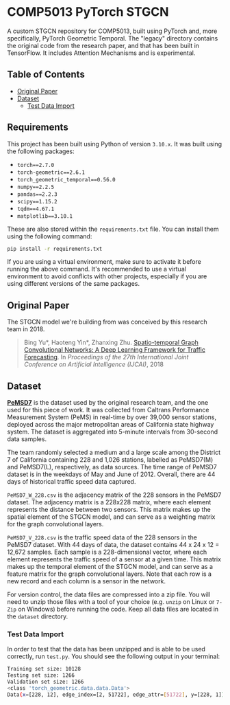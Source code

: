 # COMP5013 PyTorch STGCN

A custom STGCN repository for COMP5013, built using PyTorch and, more specifically, PyTorch Geometric Temporal. The "legacy" directory contains the original code from the research paper, and that has been built in TensorFlow. It includes Attention Mechanisms and is experimental.

## Table of Contents

- [Original Paper](#original-paper)
- [Dataset](#dataset)
  - [Test Data Import](#test-data-import)

## Requirements

This project has been built using Python of version `3.10.x`. It was built using the following packages:

- `torch==2.7.0`
- `torch-geometric==2.6.1`
- `torch_geometric_temporal==0.56.0`
- `numpy==2.2.5`
- `pandas==2.2.3`
- `scipy==1.15.2`
- `tqdm==4.67.1`
- `matplotlib==3.10.1`

These are also stored within the `requirements.txt` file. You can install them using the following command:

```bash
pip install -r requirements.txt
```

If you are using a virtual environment, make sure to activate it before running the above command. It's recommended to use a virtual environment to avoid conflicts with other projects, especially if you are using different versions of the same packages.

## Original Paper

The STGCN model we're building from was conceived by this research team in 2018.

> Bing Yu*, Haoteng Yin*, Zhanxing Zhu. [Spatio-temporal Graph Convolutional Networks: A Deep Learning Framework for Traffic Forecasting](https://www.ijcai.org/proceedings/2018/0505). In _Proceedings of the 27th International Joint Conference on Artificial Intelligence (IJCAI)_, 2018

## Dataset

**[PeMSD7](http://pems.dot.ca.gov/)** is the dataset used by the original research team, and the one used for this piece of work. It was collected from Caltrans Performance Measurement System (PeMS) in real-time by over 39,000 sensor stations, deployed across the major metropolitan areas of California state highway system. The dataset is aggregated into 5-minute intervals from 30-second data samples.

The team randomly selected a medium and a large scale among the District 7 of California containing 228 and 1,026 stations, labelled as PeMSD7(M) and PeMSD7(L), respectively, as data sources. The time range of PeMSD7 dataset is in the weekdays of May and June of 2012. Overall, there are 44 days of historical traffic speed data captured.

`PeMSD7_W_228.csv` is the adjacency matrix of the 228 sensors in the PeMSD7 dataset. The adjacency matrix is a 228x228 matrix, where each element represents the distance between two sensors. This matrix makes up the spatial element of the STGCN model, and can serve as a weighting matrix for the graph convolutional layers.

`PeMSD7_V_228.csv` is the traffic speed data of the 228 sensors in the PeMSD7 dataset. With 44 days of data, the dataset contains 44 x 24 x 12 = 12,672 samples. Each sample is a 228-dimensional vector, where each element represents the traffic speed of a sensor at a given time. This matrix makes up the temporal element of the STGCN model, and can serve as a feature matrix for the graph convolutional layers. Note that each row is a new record and each column is a sensor in the network.

For version control, the data files are compressed into a zip file. You will need to unzip those files with a tool of your choice (e.g. `unzip` on Linux or `7-Zip` on Windows) before running the code. Keep all data files are located in the `dataset` directory.

### Test Data Import

In order to test that the data has been unzipped and is able to be used correctly, run `test.py`. You should see the following output in your terminal:

```bash
Training set size: 10128
Testing set size: 1266
Validation set size: 1266
<class 'torch_geometric.data.data.Data'>
Data(x=[228, 12], edge_index=[2, 51722], edge_attr=[51722], y=[228, 1])
```
